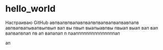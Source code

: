 # hello_world
Настраиваю GitHub
авпвапвпвапавпвапвпвапвапвапвавпапв
авпвапвапывапвыпвып
вап
вы
пвып
выапыавпвы
пвыап
выап
вап
вап
вапвапвпап
пв
ап
вапапап
п
паапппппппппппппппап

ап
